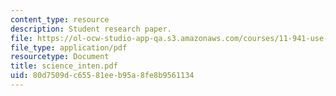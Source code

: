 ```yaml
---
content_type: resource
description: Student research paper.
file: https://ol-ocw-studio-app-qa.s3.amazonaws.com/courses/11-941-use-of-joint-fact-finding-in-science-intensive-policy-disputes-part-i-fall-2003/80d7509dc65581eeb95a8fe8b9561134_science_inten.pdf
file_type: application/pdf
resourcetype: Document
title: science_inten.pdf
uid: 80d7509d-c655-81ee-b95a-8fe8b9561134
---
```

